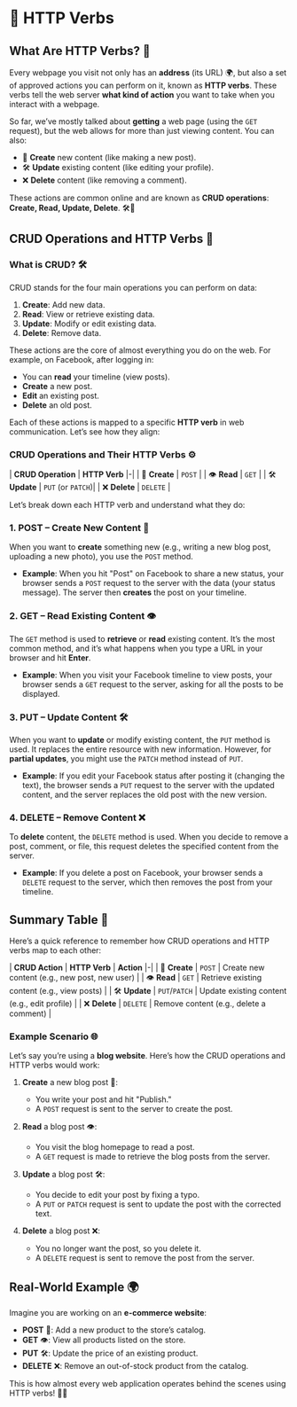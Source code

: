 # 🔄 HTTP Verbs

## What Are HTTP Verbs? 🤔

Every webpage you visit not only has an **address** (its URL) 🌍, but also a set of approved actions you can perform on it, known as **HTTP verbs**. These verbs tell the web server **what kind of action** you want to take when you interact with a webpage.

So far, we’ve mostly talked about **getting** a web page (using the `GET` request), but the web allows for more than just viewing content. You can also:

- 📝 **Create** new content (like making a new post).
- 🛠️ **Update** existing content (like editing your profile).
- ❌ **Delete** content (like removing a comment).

These actions are common online and are known as **CRUD operations**: **Create, Read, Update, Delete**. 🛠️🔄

## CRUD Operations and HTTP Verbs 🔄

### What is CRUD? 🛠️

CRUD stands for the four main operations you can perform on data:

1. **Create**: Add new data.
2. **Read**: View or retrieve existing data.
3. **Update**: Modify or edit existing data.
4. **Delete**: Remove data.

These actions are the core of almost everything you do on the web. For example, on Facebook, after logging in:

- You can **read** your timeline (view posts).
- **Create** a new post.
- **Edit** an existing post.
- **Delete** an old post.

Each of these actions is mapped to a specific **HTTP verb** in web communication. Let’s see how they align:

### CRUD Operations and Their HTTP Verbs ⚙️

| **CRUD Operation** | **HTTP Verb**  |-|
| 📝 **Create**      | `POST`          |
| 👁️ **Read**        | `GET`           |
| 🛠️ **Update**      | `PUT` (or `PATCH`)|
| ❌ **Delete**       | `DELETE`        |

Let’s break down each HTTP verb and understand what they do:

### 1. **POST** – Create New Content 📝

When you want to **create** something new (e.g., writing a new blog post, uploading a new photo), you use the `POST` method.

- **Example**: When you hit "Post" on Facebook to share a new status, your browser sends a `POST` request to the server with the data (your status message). The server then **creates** the post on your timeline.
### 2. **GET** – Read Existing Content 👁️

The `GET` method is used to **retrieve** or **read** existing content. It’s the most common method, and it’s what happens when you type a URL in your browser and hit **Enter**.

- **Example**: When you visit your Facebook timeline to view posts, your browser sends a `GET` request to the server, asking for all the posts to be displayed.
### 3. **PUT** – Update Content 🛠️

When you want to **update** or modify existing content, the `PUT` method is used. It replaces the entire resource with new information. However, for **partial updates**, you might use the `PATCH` method instead of `PUT`.

- **Example**: If you edit your Facebook status after posting it (changing the text), the browser sends a `PUT` request to the server with the updated content, and the server replaces the old post with the new version.
### 4. **DELETE** – Remove Content ❌

To **delete** content, the `DELETE` method is used. When you decide to remove a post, comment, or file, this request deletes the specified content from the server.

- **Example**: If you delete a post on Facebook, your browser sends a `DELETE` request to the server, which then removes the post from your timeline.

## Summary Table 📝

Here’s a quick reference to remember how CRUD operations and HTTP verbs map to each other:

| **CRUD Action**   | **HTTP Verb**  | **Action**                                |-|
| 📝 **Create**      | `POST`         | Create new content (e.g., new post, new user) |
| 👁️ **Read**        | `GET`          | Retrieve existing content (e.g., view posts)  |
| 🛠️ **Update**      | `PUT`/`PATCH`  | Update existing content (e.g., edit profile)  |
| ❌ **Delete**       | `DELETE`       | Remove content (e.g., delete a comment)      |

### Example Scenario 🌐

Let’s say you’re using a **blog website**. Here’s how the CRUD operations and HTTP verbs would work:

1. **Create** a new blog post 📝:
   - You write your post and hit "Publish."
   - A `POST` request is sent to the server to create the post.
   
2. **Read** a blog post 👁️:
   - You visit the blog homepage to read a post.
   - A `GET` request is made to retrieve the blog posts from the server.

3. **Update** a blog post 🛠️:
   - You decide to edit your post by fixing a typo.
   - A `PUT` or `PATCH` request is sent to update the post with the corrected text.

4. **Delete** a blog post ❌:
   - You no longer want the post, so you delete it.
   - A `DELETE` request is sent to remove the post from the server.

## Real-World Example 🌍

Imagine you are working on an **e-commerce website**:

- **POST** 📝: Add a new product to the store’s catalog.
- **GET** 👁️: View all products listed on the store.
- **PUT** 🛠️: Update the price of an existing product.
- **DELETE** ❌: Remove an out-of-stock product from the catalog.

This is how almost every web application operates behind the scenes using HTTP verbs! 🚀🌐